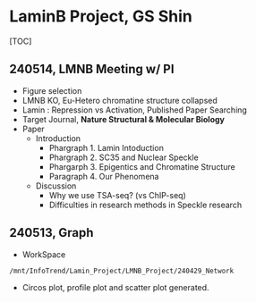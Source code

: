 # LaminB Project, GS Shin

[TOC]



## 240514, LMNB Meeting w/ PI

- Figure selection
- LMNB KO, Eu-Hetero chromatine structure collapsed
- Lamin : Repression vs Activation, Published Paper Searching
- Target Journal, **Nature Structural & Molecular Biology**
- Paper
  - Introduction
    - Phargraph 1. Lamin Intoduction
    - Phargraph 2. SC35 and Nuclear Speckle
    - Phargarph 3. Epigentics and Chromatine Structure
    - Paragraph 4. Our Phenomena
  - Discussion
    - Why we use TSA-seq? (vs ChIP-seq)
    - Difficulties in research methods in Speckle research

## 240513, Graph

- WorkSpace

```
/mnt/InfoTrend/Lamin_Project/LMNB_Project/240429_Network
```

- Circos plot, profile plot and scatter plot generated.